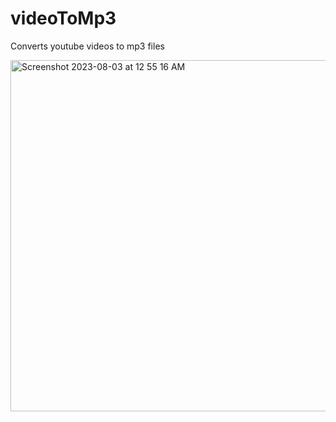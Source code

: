 # videoToMp3
 Converts youtube videos to mp3 files





 <img width="562" alt="Screenshot 2023-08-03 at 12 55 16 AM" src="https://github.com/kaliraotaran/videoToMp3/assets/81376236/11b6b915-d962-46ac-9869-5a35b3be22d8">

